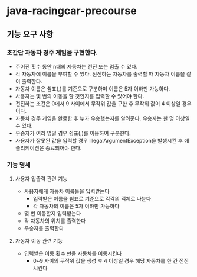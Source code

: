 # java-racingcar-precourse

## 기능 요구 사항
### 초간단 자동차 경주 게임을 구현한다.
- 주어진 횟수 동안 n대의 자동차는 전진 또는 멈출 수 있다.
- 각 자동차에 이름을 부여할 수 있다. 전진하는 자동차를 출력할 때 자동차 이름을 같이 출력한다.
- 자동차 이름은 쉼표(,)를 기준으로 구분하며 이름은 5자 이하만 가능하다.
- 사용자는 몇 번의 이동을 할 것인지를 입력할 수 있어야 한다.
- 전진하는 조건은 0에서 9 사이에서 무작위 값을 구한 후 무작위 값이 4 이상일 경우이다.
- 자동차 경주 게임을 완료한 후 누가 우승했는지를 알려준다. 우승자는 한 명 이상일 수 있다.
- 우승자가 여러 명일 경우 쉼표(,)를 이용하여 구분한다.
- 사용자가 잘못된 값을 입력할 경우 IllegalArgumentException을 발생시킨 후 애플리케이션은 종료되어야 한다.

### 기능 명세
1. 사용자 입출력 관련 기능
    - 사용자에게 자동차 이름들을 입력받는다
      - 입력받은 이름을 쉼표로 기준으로 각각의 객체로 나눈다
      - 각 자동차의 이름은 5자 이하만 가능하다
    - 몇 번 이동할지 입력받는다
    - 각 자동차의 위치를 출력한다
    - 우승자를 출력한다

2. 자동차 이동 관련 기능
    - 입력받은 이동 횟수 만큼 자동차를 이동시킨다
      - 0~9 사이의 무작위 값을 생성 후 4 이상일 경우 해당 자동차를 한 칸 전진시킨다